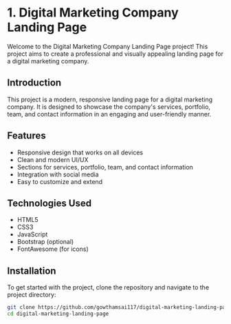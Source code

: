 # 1. Digital Marketing Company Landing Page

Welcome to the Digital Marketing Company Landing Page project! This project aims to create a professional and visually appealing landing page for a digital marketing company.

## Introduction

This project is a modern, responsive landing page for a digital marketing company. It is designed to showcase the company's services, portfolio, team, and contact information in an engaging and user-friendly manner.

## Features

- Responsive design that works on all devices
- Clean and modern UI/UX
- Sections for services, portfolio, team, and contact information
- Integration with social media
- Easy to customize and extend

## Technologies Used

- HTML5
- CSS3
- JavaScript
- Bootstrap (optional)
- FontAwesome (for icons)

## Installation

To get started with the project, clone the repository and navigate to the project directory:

```bash
git clone https://github.com/gowthamsai117/digital-marketing-landing-page.git
cd digital-marketing-landing-page
```
